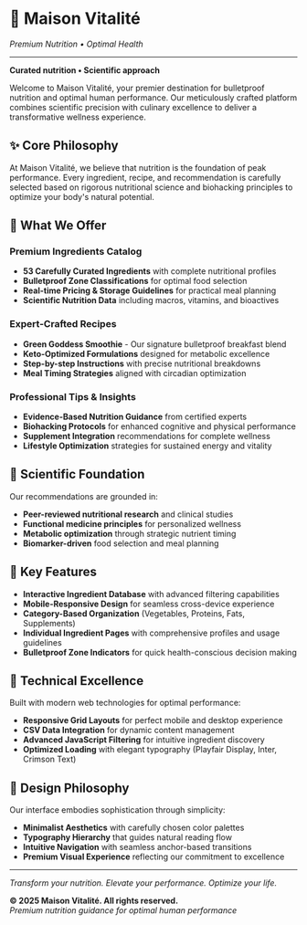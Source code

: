 # 🌿 Maison Vitalité

*Premium Nutrition • Optimal Health*

---

**Curated nutrition • Scientific approach**

Welcome to Maison Vitalité, your premier destination for bulletproof nutrition and optimal human performance. Our meticulously crafted platform combines scientific precision with culinary excellence to deliver a transformative wellness experience.

## ✨ **Core Philosophy**

At Maison Vitalité, we believe that nutrition is the foundation of peak performance. Every ingredient, recipe, and recommendation is carefully selected based on rigorous nutritional science and biohacking principles to optimize your body's natural potential.

## 🎯 **What We Offer**

### **Premium Ingredients Catalog**
- **53 Carefully Curated Ingredients** with complete nutritional profiles
- **Bulletproof Zone Classifications** for optimal food selection  
- **Real-time Pricing & Storage Guidelines** for practical meal planning
- **Scientific Nutrition Data** including macros, vitamins, and bioactives

### **Expert-Crafted Recipes**
- **Green Goddess Smoothie** - Our signature bulletproof breakfast blend
- **Keto-Optimized Formulations** designed for metabolic excellence
- **Step-by-step Instructions** with precise nutritional breakdowns
- **Meal Timing Strategies** aligned with circadian optimization

### **Professional Tips & Insights**
- **Evidence-Based Nutrition Guidance** from certified experts
- **Biohacking Protocols** for enhanced cognitive and physical performance  
- **Supplement Integration** recommendations for complete wellness
- **Lifestyle Optimization** strategies for sustained energy and vitality

## 🔬 **Scientific Foundation**

Our recommendations are grounded in:
- **Peer-reviewed nutritional research** and clinical studies
- **Functional medicine principles** for personalized wellness
- **Metabolic optimization** through strategic nutrient timing
- **Biomarker-driven** food selection and meal planning

## 🌟 **Key Features**

- **Interactive Ingredient Database** with advanced filtering capabilities
- **Mobile-Responsive Design** for seamless cross-device experience
- **Category-Based Organization** (Vegetables, Proteins, Fats, Supplements)
- **Individual Ingredient Pages** with comprehensive profiles and usage guidelines
- **Bulletproof Zone Indicators** for quick health-conscious decision making

## 📱 **Technical Excellence**

Built with modern web technologies for optimal performance:
- **Responsive Grid Layouts** for perfect mobile and desktop experience
- **CSV Data Integration** for dynamic content management
- **Advanced JavaScript Filtering** for intuitive ingredient discovery
- **Optimized Loading** with elegant typography (Playfair Display, Inter, Crimson Text)

## 🎨 **Design Philosophy**

Our interface embodies sophistication through simplicity:
- **Minimalist Aesthetics** with carefully chosen color palettes
- **Typography Hierarchy** that guides natural reading flow  
- **Intuitive Navigation** with seamless anchor-based transitions
- **Premium Visual Experience** reflecting our commitment to excellence

---

*Transform your nutrition. Elevate your performance. Optimize your life.*

**© 2025 Maison Vitalité. All rights reserved.**  
*Premium nutrition guidance for optimal human performance*